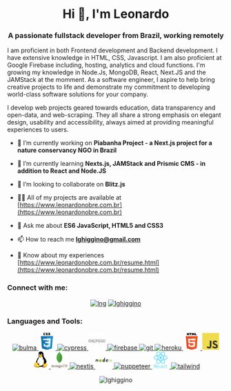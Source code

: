 <h1 align="center">Hi 👋, I'm Leonardo</h1>
<h3 align="center">A passionate fullstack developer from Brazil, working remotely</h3>

I am proficient in both Frontend development and Backend development. I have extensive knowledge in HTML, CSS, Javascript. I am also proficient at Google Firebase including, hosting, analytics and cloud functions. I'm growing my knowledge in Node.Js, MongoDB, React, Next.JS and the JAMStack at the momment. As a software engineer, I aspire to help bring creative projects to life and demonstrate my commitment to developing world-class software solutions for your company.

I develop web projects geared towards education, data transparency and open-data,  and web-scraping.  They all share a strong emphasis on elegant design, usability and accessibility, always aimed at providing meaningful experiences to users.

- 🔭 I’m currently working on **Piabanha Project - a Next.js project for a nature conservancy NGO in Brazil**

- 🌱 I’m currently learning **Nexts.js, JAMStack and Prismic CMS - in addition to React and Node.JS**

- 👯 I’m looking to collaborate on **Blitz.js**

- 👨‍💻 All of my projects are available at [https://www.leonardonobre.com.br](https://www.leonardonobre.com.br)

- 💬 Ask me about **ES6 JavaScript, HTML5 and CSS3**

- 📫 How to reach me **lghiggino@gmail.com**

- 📄 Know about my experiences [https://www.leonardonobre.com.br/resume.html](https://www.leonardonobre.com.br/resume.html)

<h3 align="left">Connect with me:</h3>
<p align="center">
<a href="https://twitter.com/lng" target="blank"><img align="center" src="https://cdn.jsdelivr.net/npm/simple-icons@3.0.1/icons/twitter.svg" alt="lng" height="30" width="40" /></a>
<a href="https://linkedin.com/in/lghiggino" target="blank"><img align="center" src="https://cdn.jsdelivr.net/npm/simple-icons@3.0.1/icons/linkedin.svg" alt="lghiggino" height="30" width="40" /></a>
</p>

<h3 align="left">Languages and Tools:</h3>
<p align="center"> 
  <a href="https://bulma.io/" target="_blank"> 
    <img src="https://raw.githubusercontent.com/gilbarbara/logos/804dc257b59e144eaca5bc6ffd16949752c6f789/logos/bulma.svg" alt="bulma" width="40" height="40"/>    </a> 
  <a href="https://www.w3schools.com/css/" target="_blank"> 
    <img src="https://raw.githubusercontent.com/devicons/devicon/master/icons/css3/css3-original-wordmark.svg" alt="css3" width="40" height="40"/> 
  </a> 
  <a href="https://www.cypress.io" target="_blank"> 
    <img src="https://raw.githubusercontent.com/simple-icons/simple-icons/6e46ec1fc23b60c8fd0d2f2ff46db82e16dbd75f/icons/cypress.svg" alt="cypress" width="40" height="40"/> 
  </a> 
  <a href="https://expressjs.com" target="_blank"> 
    <img src="https://raw.githubusercontent.com/devicons/devicon/master/icons/express/express-original-wordmark.svg" alt="express" width="40" height="40"/> 
  </a> 
  <a href="https://firebase.google.com/" target="_blank"> 
    <img src="https://www.vectorlogo.zone/logos/firebase/firebase-icon.svg" alt="firebase" width="40" height="40"/> 
  </a> 
  <a href="https://git-scm.com/" target="_blank"> 
    <img src="https://www.vectorlogo.zone/logos/git-scm/git-scm-icon.svg" alt="git" width="40" height="40"/> 
  </a> 
  <a href="https://heroku.com" target="_blank"> 
    <img src="https://www.vectorlogo.zone/logos/heroku/heroku-icon.svg" alt="heroku" width="40" height="40"/> 
  </a> 
  <a href="https://www.w3.org/html/" target="_blank"> 
    <img src="https://raw.githubusercontent.com/devicons/devicon/master/icons/html5/html5-original-wordmark.svg" alt="html5" width="40" height="40"/> 
  </a> 
  <a href="https://developer.mozilla.org/en-US/docs/Web/JavaScript" target="_blank"> 
    <img src="https://raw.githubusercontent.com/devicons/devicon/master/icons/javascript/javascript-original.svg" alt="javascript" width="40" height="40"/> 
  </a> 
  <a href="https://www.linux.org/" target="_blank"> 
    <img src="https://raw.githubusercontent.com/devicons/devicon/master/icons/linux/linux-original.svg" alt="linux" width="40" height="40"/> 
  </a> 
  <a href="https://www.mongodb.com/" target="_blank"> 
    <img src="https://raw.githubusercontent.com/devicons/devicon/master/icons/mongodb/mongodb-original-wordmark.svg" alt="mongodb" width="40" height="40"/> 
  </a> 
  <a href="https://nextjs.org/" target="_blank"> 
    <img src="https://cdn.worldvectorlogo.com/logos/nextjs-3.svg" alt="nextjs" width="40" height="40"/> 
  </a> 
  <a href="https://nodejs.org" target="_blank"> 
    <img src="https://raw.githubusercontent.com/devicons/devicon/master/icons/nodejs/nodejs-original-wordmark.svg" alt="nodejs" width="40" height="40"/> 
  </a> 
  <a href="https://github.com/puppeteer/puppeteer" target="_blank"> 
    <img src="https://www.vectorlogo.zone/logos/pptrdev/pptrdev-official.svg" alt="puppeteer" width="40" height="40"/> 
  </a> 
  <a href="https://reactjs.org/" target="_blank"> 
    <img src="https://raw.githubusercontent.com/devicons/devicon/master/icons/react/react-original-wordmark.svg" alt="react" width="40" height="40"/> 
  </a> 
  <a href="https://tailwindcss.com/" target="_blank"> 
    <img src="https://www.vectorlogo.zone/logos/tailwindcss/tailwindcss-icon.svg" alt="tailwind" width="40" height="40"/> 
  </a> 
</p>

<p align="center"><img align="center" src="https://github-readme-stats.vercel.app/api/top-langs?username=lghiggino&show_icons=true&locale=en&layout=compact" alt="lghiggino" /></p>
<!-- 
<p align="center" ><img align="center"  src="https://github-readme-streak-stats.herokuapp.com/?user=lghiggino&" alt="lghiggino" /></p>
 -->
